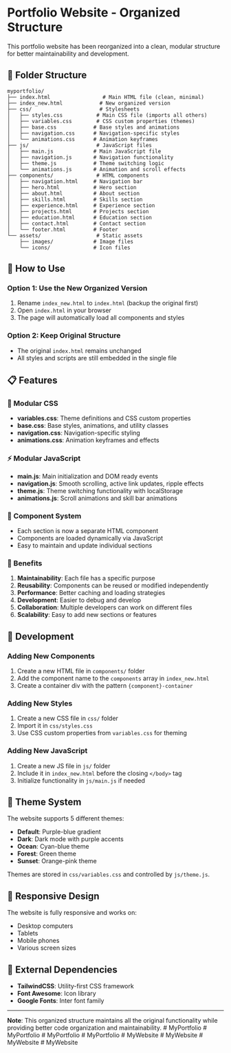 # Portfolio Website - Organized Structure

This portfolio website has been reorganized into a clean, modular structure for better maintainability and development.

## 📁 Folder Structure

```
myportfolio/
├── index.html                 # Main HTML file (clean, minimal)
├── index_new.html            # New organized version
├── css/                      # Stylesheets
│   ├── styles.css           # Main CSS file (imports all others)
│   ├── variables.css        # CSS custom properties (themes)
│   ├── base.css            # Base styles and animations
│   ├── navigation.css      # Navigation-specific styles
│   └── animations.css      # Animation keyframes
├── js/                      # JavaScript files
│   ├── main.js             # Main JavaScript file
│   ├── navigation.js       # Navigation functionality
│   ├── theme.js            # Theme switching logic
│   └── animations.js       # Animation and scroll effects
├── components/              # HTML components
│   ├── navigation.html     # Navigation bar
│   ├── hero.html           # Hero section
│   ├── about.html          # About section
│   ├── skills.html         # Skills section
│   ├── experience.html     # Experience section
│   ├── projects.html       # Projects section
│   ├── education.html      # Education section
│   ├── contact.html        # Contact section
│   └── footer.html         # Footer
└── assets/                  # Static assets
    ├── images/             # Image files
    └── icons/              # Icon files
```

## 🚀 How to Use

### Option 1: Use the New Organized Version
1. Rename `index_new.html` to `index.html` (backup the original first)
2. Open `index.html` in your browser
3. The page will automatically load all components and styles

### Option 2: Keep Original Structure
- The original `index.html` remains unchanged
- All styles and scripts are still embedded in the single file

## 📋 Features

### 🎨 Modular CSS
- **variables.css**: Theme definitions and CSS custom properties
- **base.css**: Base styles, animations, and utility classes
- **navigation.css**: Navigation-specific styling
- **animations.css**: Animation keyframes and effects

### ⚡ Modular JavaScript
- **main.js**: Main initialization and DOM ready events
- **navigation.js**: Smooth scrolling, active link updates, ripple effects
- **theme.js**: Theme switching functionality with localStorage
- **animations.js**: Scroll animations and skill bar animations

### 🧩 Component System
- Each section is now a separate HTML component
- Components are loaded dynamically via JavaScript
- Easy to maintain and update individual sections

### 🎯 Benefits

1. **Maintainability**: Each file has a specific purpose
2. **Reusability**: Components can be reused or modified independently
3. **Performance**: Better caching and loading strategies
4. **Development**: Easier to debug and develop
5. **Collaboration**: Multiple developers can work on different files
6. **Scalability**: Easy to add new sections or features

## 🔧 Development

### Adding New Components
1. Create a new HTML file in `components/` folder
2. Add the component name to the `components` array in `index_new.html`
3. Create a container div with the pattern `{component}-container`

### Adding New Styles
1. Create a new CSS file in `css/` folder
2. Import it in `css/styles.css`
3. Use CSS custom properties from `variables.css` for theming

### Adding New JavaScript
1. Create a new JS file in `js/` folder
2. Include it in `index_new.html` before the closing `</body>` tag
3. Initialize functionality in `js/main.js` if needed

## 🌟 Theme System

The website supports 5 different themes:
- **Default**: Purple-blue gradient
- **Dark**: Dark mode with purple accents
- **Ocean**: Cyan-blue theme
- **Forest**: Green theme
- **Sunset**: Orange-pink theme

Themes are stored in `css/variables.css` and controlled by `js/theme.js`.

## 📱 Responsive Design

The website is fully responsive and works on:
- Desktop computers
- Tablets
- Mobile phones
- Various screen sizes

## 🔗 External Dependencies

- **TailwindCSS**: Utility-first CSS framework
- **Font Awesome**: Icon library
- **Google Fonts**: Inter font family

---

**Note**: This organized structure maintains all the original functionality while providing better code organization and maintainability.
#   M y P o r t f o l i o  
 #   M y P o r t f o l i o  
 #   M y P o r t f o l i o  
 #   M y P o r t f o l i o  
 #   M y W e b s i t e  
 #   M y W e b s i t e  
 #   M y W e b s i t e  
 #   M y W e b s i t e  
 